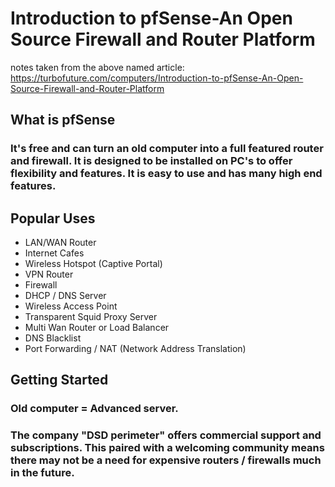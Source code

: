 # Introduction to pfSense-An Open Source Firewall and Router Platform

notes taken from the above named article: <https://turbofuture.com/computers/Introduction-to-pfSense-An-Open-Source-Firewall-and-Router-Platform>

## What is pfSense

### It's free and can turn an old computer into a full featured router and firewall. It is designed to be installed on PC's to offer flexibility and features.  It is easy to use and has many high end features.

## Popular Uses

- LAN/WAN Router
- Internet Cafes
- Wireless Hotspot (Captive Portal)
- VPN Router
- Firewall
- DHCP / DNS Server
- Wireless Access Point
- Transparent Squid Proxy Server
- Multi Wan Router or Load Balancer
- DNS Blacklist
- Port Forwarding / NAT (Network Address Translation)

## Getting Started

### Old computer = Advanced server. 

### The company "DSD perimeter" offers commercial support and subscriptions.  This paired with a welcoming community means there may not be a need for expensive routers / firewalls much in the future.  